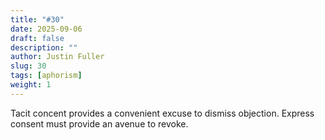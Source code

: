 ```yaml
---
title: "#30"
date: 2025-09-06
draft: false
description: ""
author: Justin Fuller
slug: 30
tags: [aphorism]
weight: 1
---
```


Tacit concent provides a convenient excuse to dismiss objection. Express consent must provide an avenue to revoke.
